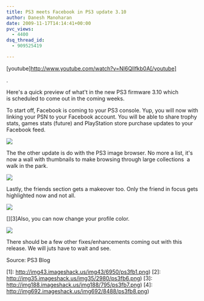 ```yaml
---
title: PS3 meets Facebook in PS3 update 3.10
author: Danesh Manoharan
date: 2009-11-17T14:14:41+00:00
pvc_views:
  - 4400
dsq_thread_id:
  - 909525419

---
```

[youtube]http://www.youtube.com/watch?v=NI6QIlfkb0A[/youtube]

.

Here's a quick preview of what't in the new PS3 firmware 3.10 which is scheduled to come out in the coming weeks.

<!--more-->

To start off, Facebook is coming to your PS3 console. Yup, you will now with linking your PSN to your Facebook account. You will be able to share trophy stats, games stats (future) and PlayStation store purchase updates to your Facebook feed.

![](http://img43.imageshack.us/img43/6950/ps3fb1.png)

The the other update is do with the PS3 image browser. No more a list, it's now a wall with thumbnails to make browsing through large collections  a walk in the park.

![](http://img35.imageshack.us/img35/2980/ps3fb6.png)

Lastly, the friends section gets a makeover too. Only the friend in focus gets highlighted now and not all.

![](http://img188.imageshack.us/img188/795/ps3fb7.png)

[][3]Also, you can now change your profile color.

![](http://img692.imageshack.us/img692/8488/ps3fb8.png)

There should be a few other fixes/enhancements coming out with this release. We will juts have to wait and see.

Source: PS3 Blog

 [1]: http://img43.imageshack.us/img43/6950/ps3fb1.png)
 [2]: http://img35.imageshack.us/img35/2980/ps3fb6.png)
 [3]: http://img188.imageshack.us/img188/795/ps3fb7.png)
 [4]: http://img692.imageshack.us/img692/8488/ps3fb8.png)